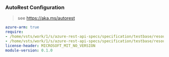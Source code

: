 ### AutoRest Configuration

> see https://aka.ms/autorest

``` yaml
azure-arm: true
require:
- /home/vsts/work/1/s/azure-rest-api-specs/specification/testbase/resource-manager/readme.md
- /home/vsts/work/1/s/azure-rest-api-specs/specification/testbase/resource-manager/readme.go.md
license-header: MICROSOFT_MIT_NO_VERSION
module-version: 0.1.0

```